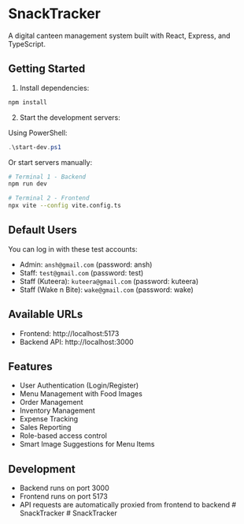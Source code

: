 # SnackTracker

A digital canteen management system built with React, Express, and TypeScript.

## Getting Started

1. Install dependencies:
```bash
npm install
```

2. Start the development servers:

Using PowerShell:
```powershell
.\start-dev.ps1
```

Or start servers manually:
```bash
# Terminal 1 - Backend
npm run dev

# Terminal 2 - Frontend
npx vite --config vite.config.ts
```

## Default Users

You can log in with these test accounts:

- Admin: `ansh@gmail.com` (password: ansh)
- Staff: `test@gmail.com` (password: test)
- Staff (Kuteera): `kuteera@gmail.com` (password: kuteera)
- Staff (Wake n Bite): `wake@gmail.com` (password: wake)

## Available URLs

- Frontend: http://localhost:5173
- Backend API: http://localhost:3000

## Features

- User Authentication (Login/Register)
- Menu Management with Food Images
- Order Management
- Inventory Management
- Expense Tracking
- Sales Reporting
- Role-based access control
- Smart Image Suggestions for Menu Items

## Development

- Backend runs on port 3000
- Frontend runs on port 5173
- API requests are automatically proxied from frontend to backend #   S n a c k T r a c k e r  
 #   S n a c k T r a c k e r  
 
